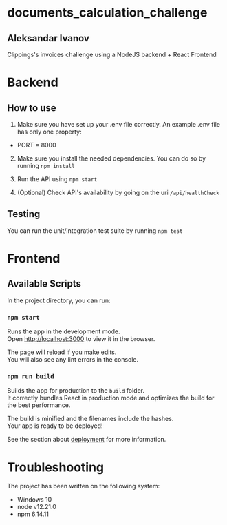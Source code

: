 # documents_calculation_challenge

## Aleksandar Ivanov

Clippings's invoices challenge using a NodeJS backend + React Frontend

# Backend

## How to use

1. Make sure you have set up your .env file correctly. An example .env file has only one property:

- PORT = 8000

2. Make sure you install the needed dependencies. You can do so by running `npm install`

3. Run the API using `npm start`

4. (Optional) Check API's availability by going on the uri `/api/healthCheck`

## Testing

You can run the unit/integration test suite by running `npm test`

# Frontend

## Available Scripts

In the project directory, you can run:

### `npm start`

Runs the app in the development mode.\
Open [http://localhost:3000](http://localhost:3000) to view it in the browser.

The page will reload if you make edits.\
You will also see any lint errors in the console.

### `npm run build`

Builds the app for production to the `build` folder.\
It correctly bundles React in production mode and optimizes the build for the best performance.

The build is minified and the filenames include the hashes.\
Your app is ready to be deployed!

See the section about [deployment](https://facebook.github.io/create-react-app/docs/deployment) for more information.

# Troubleshooting

The project has been written on the following system:

- Windows 10
- node v12.21.0
- npm 6.14.11

